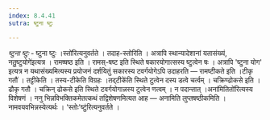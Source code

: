 ```yaml
---
index: 8.4.41
sutra: ष्टुना ष्टुः

---
```

_ष्टुना ष्टुः_ - ष्टुना ष्टुः ।स्तो॑रित्यनुवर्तते । तदाह-स्तोरिति । अत्रापि स्थान्यादेशानां यतासंख्यं, नतु॒ष्टुयोगे॑इत्यत्र । रामष्षष्ठ इति । रामस्-षष्ट इति स्थिते षकारयोगात्सस्य ष्टुत्वेन षः । अत्रापि 'ष्टुना योग' इत्यत्र न यथासंख्यमित्यस्य प्रयोजनं दर्शयितुं सकारस्य टवर्गयोगेऽपि उदाहरति — रामष्टीकते इति ।टीकृ गतौ॑ । तट्टीकेति । तस्य-टीकेति विग्रहः ।तद्टीके॑ति स्थिते टुत्वेन दस्य डत्वे चर्त्वम् । चक्रिण्ढोकसे इति । ढौकृ गतौ । चक्रिन् ढोकसे इति स्थिते टवर्गयोगान्नस्य टुत्वेन णत्वम् । न पदान्तात् ।अना॑मितितो॑रित्यस्य विशेषणं । ननु भिन्नविभक्तिकमेतत्कथं तद्विशेषणमित्यत आह — अनामिति लुप्तषष्ठीकमिति । नामवयवभिन्नस्येत्यर्थः । 'स्तोः'ष्टु॑रित्यनुवर्तते ।
